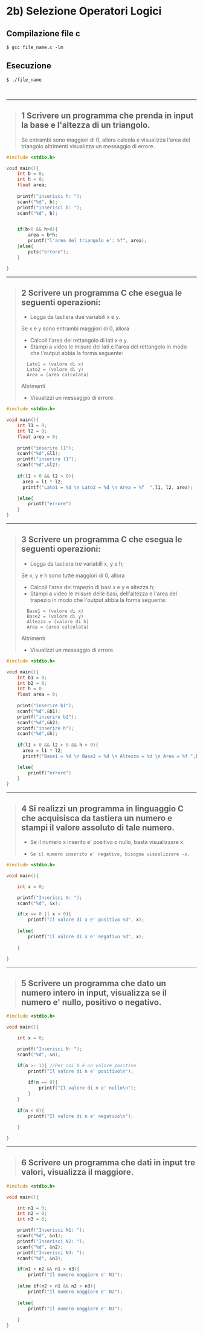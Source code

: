 # 2b) Selezione Operatori Logici #


## Compilazione file c
```
$ gcc file_name.c -lm
```
## Esecuzione
```
$ ./file_name
```

<br/>
<hr/>

> ## 1  Scrivere un programma che prenda in input la base e l'altezza di un triangolo. 
>	Se entrambi sono maggiori di 0, allora calcola e visualizza l'area del triangolo altrimenti visualizza un messaggio di errore.
```c
#include <stdio.h>

void main(){
    int b = 0;
    int h = 0;
    float area;
    
    printf("inserisci h: ");
    scanf("%d", b);
    printf("inserisci b: ");
    scanf("%d", b);


    if(b>0 && h>0){
        area = b*h;
        printf("l'area del triangolo e': %f", area);
    }else{
        puts("errore");
    }

}
```

<hr/>

> ## 2  Scrivere un programma C che esegua le seguenti operazioni:
> - Legga da tastiera due variabili x e y.
>		
> Se x e y sono entrambi maggiori di 0, allora
> - Calcoli l'area del rettangolo di lati x e y.
> - Stampi a video le misure dei lati e l'area del rettangolo in modo che l'output abbia la forma seguente:
>```
>	Lato1 = (valore di x)
>	Lato2 = (valore di y)
>	Area = (area calcolata)
>```
> Altrimenti
> - Visualizzi un messaggio di errore. 
>

```c
#include <stdio.h>

void main(){
	int l1 = 0;
	int l2 = 0;
    float area = 0;
	
	print("inserire l1");
	scanf("%d",&l1);
	printf("inserire l1");
	scanf("%d",&l2);
	
	if(l1 > 0 && l2 > 0){
	  area = l1 * l2;
	  printf("Lato1 = %d \n Lato2 = %d \n Area = %f  ",l1, l2, area);

	}else{
		printf("errore")
	}
}
```

<hr/>

> ## 3 Scrivere un programma C che esegua le seguenti operazioni:
> - Legga da tastiera tre variabili x, y e h;
>		
> Se x, y e h sono tutte maggiori di 0, allora
> - Calcoli l'area del trapezio di basi x e y e altezza h;
> - Stampi a video le misure delle basi, dell'altezza e l'area del trapezio in modo che l'output abbia la forma seguente:
>```
>	Base1 = (valore di x)
>	Base2 = (valore di y)
>	Altezza = (valore di h)
>   Area = (area calcolata)
>```
> Altrimenti
> - Visualizzi un messaggio di errore. 
>


```c
#include <stdio.h>

void main(){
	int b1 = 0;
	int b2 = 0;
	int h = 0
    float area = 0;
	
	print("inserire b1");
	scanf("%d",&b1);
	printf("inserire b2");
	scanf("%d",&b2);
	printf("inserire h");
	scanf("%d",&h);
	
	if(l1 > 0 && l2 > 0 && h > 0){
	  area = l1 * l2;
	  printf("Base1 = %d \n Base2 = %d \n Altezza = %d \n Area = %f ",b1, b2, h, area);

	}else{
		printf("errore")
	}
}
```

<hr/>

> ## 4 Si realizzi un programma in linguaggio C che acquisisca da tastiera un numero e stampi il valore assoluto di tale numero.
> -	Se il numero x inserito e' positivo o nullo, basta visualizzare x. 
> - 	Se il numero inserito e' negativo, bisogna visualizzare -x.  
> 

```c
#include <stdio.h>

void main(){

    int x = 0;

    printf("Inserisci X: ");
    scanf("%d", &x); 

    if(x == 0 || x > 0){
        printf("Il valore di x e' positivo %d", x);
		
    }else{
        printf("Il valore di x e' negativo %d", x);
		
    }

}
```

<hr/>

> ## 5 Scrivere un programma che dato un numero intero in input, visualizza se il numero e' nullo, positivo o negativo. 
> 
```c
#include <stdio.h>

void main(){

    int x = 0;

    printf("Inserisci N: ");
    scanf("%d", &n); 

    if(n >- 1){ //Per noi 0 é un valore positivo
        printf("Il valore di n e' positivo\n");
		
        if(n == 0){
            printf("Il valore di n e' nullo\n");
        }
    }
  
    if(n < 0){
        printf("Il valore di n e' negativo\n");
		
    }

}
```

<hr/>

> ## 6 Scrivere un programma che dati in input tre valori, visualizza il maggiore. 
> 
```c
#include <stdio.h>

void main(){

    int n1 = 0;
	int n2 = 0;
	int n3 = 0;

    printf("Inserisci N1: ");
    scanf("%d", &n1); 
    printf("Inserisci N2: ");
    scanf("%d", &n2); 
    printf("Inserisci N3: ");
    scanf("%d", &n3);

    if(n1 > n2 && n1 > n3){
        printf("Il numero maggiore e' N1");
		
    }else if(n2 > n1 && n2 > n3){
        printf("Il numero maggiore e' N2");
		
    }else{
        printf("Il numero maggiore e' N3");
		
    }
}
```
